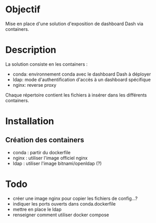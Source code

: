 # Objectif
Mise en place d'une solution d'exposition de dashboard Dash via containers. 

# Description
La solution consiste en les containers :
- conda: environnement conda avec le dashboard Dash à déployer
- ldap: mode d'authentification d'accès à un dashboard spécifique
- nginx: reverse proxy

Chaque répertoire contient les fichiers à insérer dans les différents containers.

# Installation
## Création des containers
- conda : partir du dockerfile
- nginx : utiliser l'image officiel nginx
- ldap : utiliser l'image bitnami/openldap (?)


# Todo
- créer une image nginx pour copier les fichiers de config...?
- indiquer les ports ouverts dans conda.dockerfile
- mettre en place le ldap
- renseigner comment utiliser docker compose
